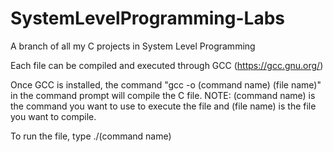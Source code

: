 # SystemLevelProgramming-Labs
A branch of all my C projects in System Level Programming

Each file can be compiled and executed through GCC (https://gcc.gnu.org/)

Once GCC is installed, the command "gcc -o (command name) (file name)" in the command prompt will compile the C file. 
NOTE: (command name) is the command you want to use to execute the file and (file name) is the file you want to compile.

To run the file, type ./(command name)
